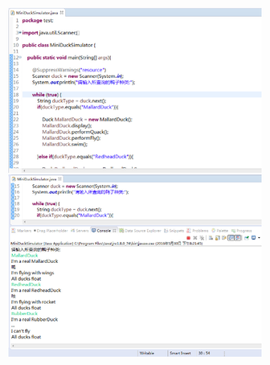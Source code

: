 ![代码](https://github.com/lc-dmx/duck/blob/master/%E4%BB%A3%E7%A0%81.jpg)
![测试结果](https://github.com/lc-dmx/duck/blob/master/%E6%B5%8B%E8%AF%95%E7%BB%93%E6%9E%9C.jpg)
